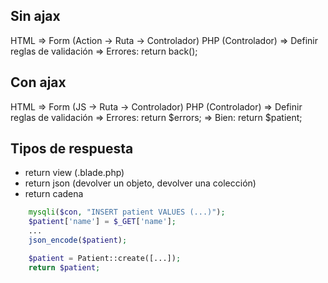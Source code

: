 Sin ajax
---
HTML => Form (Action -> Ruta -> Controlador)
PHP (Controlador) => Definir reglas de validación
	=> Errores: return back();

Con ajax
---
HTML => Form (JS -> Ruta -> Controlador)
PHP (Controlador) 
	=> Definir reglas de validación
	=> Errores: return $errors;
	=> Bien: return $patient;

Tipos de respuesta
---
* return view (.blade.php)
* return json (devolver un objeto, devolver una colección)
* return cadena

```php
	mysqli($con, "INSERT patient VALUES (...)");
	$patient['name'] = $_GET['name'];
	...
	json_encode($patient);

	$patient = Patient::create([...]);
	return $patient;
```
